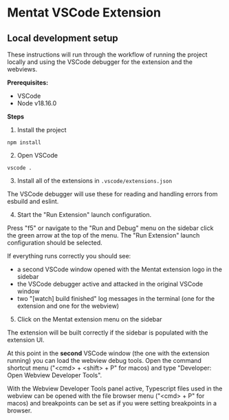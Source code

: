 # Mentat VSCode Extension

## Local development setup

These instructions will run through the workflow of running the project locally and
using the VSCode debugger for the extension and the webviews.

**Prerequisites:**

- VSCode
- Node v18.16.0

**Steps**

1. Install the project

```
npm install
```

2. Open VSCode

```
vscode .
```

3. Install all of the extensions in `.vscode/extensions.json`

The VSCode debugger will use these for reading and handling errors from esbuild and
eslint.

4. Start the "Run Extension" launch configuration.

Press "f5" or navigate to the "Run and Debug" menu on the sidebar click the green arrow
at the top of the menu. The "Run Extension" launch configuration should be selected.

If everything runs correctly you should see:

- a second VSCode window opened with the Mentat extension logo in the sidebar
- the VSCode debugger active and attacked in the original VSCode window
- two "[watch] build finished" log messages in the terminal (one for the extension and
  one for the webview)

5. Click on the Mentat extension menu on the sidebar

The extension will be built correctly if the sidebar is populated with the extension UI.

At this point in the **second** VSCode window (the one with the extension running) you
can load the webview debug tools. Open the command shortcut menu ("\<cmd\> + \<shift\> +
P" for macos) and type "Developer: Open Webview Developer Tools".

With the Webview Developer Tools panel active, Typescript files used in the webview can
be opened with the file browser menu ("\<cmd\> + P" for macos) and breakpoints can be
set as if you were setting breakpoints in a browser.
